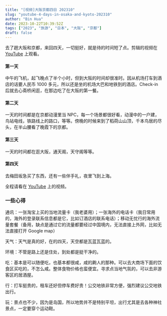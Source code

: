 ```yaml
---
title: "[视频]大阪京都四日 202310"
slug: "youtube-4-days-in-osaka-and-kyoto-202310"
author: "Bin Hua"
date: 2023-10-22T10:39:52Z
tags: ["2023", "旅游", "日本", "大阪", "京都"]
draft: false
---
```


去了趟大阪和京都，来回四天，一切挺好，就是待的时间短了点。剪辑的视频在 [YouTube](https://www.youtube.com/watch?v=ZSMNakdpCdE) 上观看。

#### 第一天

中午的飞机，起飞晚点了半个小时，但到大阪的时间却很准时。因从机场打车到酒店的话要人民币 1000 多元，所以还是坐的机场大巴和地铁到的酒店。Check-in 后就去心斋桥闲逛，在那边吃了在大阪的第一餐。

#### 第二天

一天的时间都是在京都动漫里当 NPC，每一个场景都很好看，动漫中的一户建，鸟站电线，铁路线上的路口，等等。傍晚的时候来到了稻荷山山顶，千本鸟居的尽头，在半山腰看了晚霞下的京都。

#### 第三天

一天的时间都在逛大阪，通天阁，天守阁等等。

#### 第四天

去梅田坂急买了东西，还有一些伴手礼，夜里飞到上海。

全程请看在 [YouTube](https://www.youtube.com/watch?v=ZSMNakdpCdE) 上的视频。

### 一些心得

通讯：一张淘宝上买的当地流量卡（我老婆用）；一张海外的电话卡（我日常用的，海外的登录联系信息都是它，比如订酒店的联系电话）；移动无忧行的海外流量套餐（备用，缺点是通过它的流量都要经过中国境内，无法直接上外网，比如无法直接打开 Google map）

天气：天气是真的好，在的四天，天空都是瓦蓝瓦蓝的。

环境：不管是路上还是住处，到处都是挺干净的。

吃：基本是可以随便吃，也基本都很咸，咸的齁人的那种。可以去大商场下面的饮食区买吃的，不怎么咸。整体食物价格也蛮便宜。寻求点当地气氛的，可以去非游客区的居酒屋。

行：打车挺贵的，租车还好但停车费好贵！公交地铁非常方便，强烈建议公交地铁出行。

玩：景点也不少，因为是岛国，所以地势并不是特别平坦，出行尤其是去各种神社景点，一定要穿个运动鞋。